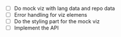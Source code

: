 - [ ] Do mock viz with lang data and repo data
- [ ] Error handling for viz elemens
- [ ] Do the styling part for the mock viz
- [ ] Implement the API